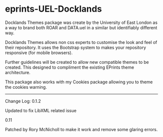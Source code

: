 eprints-UEL-Docklands
=====================

Docklands Themes package was create by the University of East London as a way to brand both ROAR and DATA.uel in a similar but identifiably different way. 

Docklands Themes allows non css experts to customise the look and feel of their repository. It uses the Bootstrap system to makes your repository responsive (for mobile browsers). 

Further guidelines will be created to allow new compatible themes to be created. 
This designed to compliment the existing EPrints theme architecture. 

This package also works with my Cookies package allowing you to theme the cookies warning. 

-----
Change Log:
0.1.2

Updated to fix LibXML related issue


0.11  

Patched by Rory McNicholl to make it work and remove some glaring errors. 
